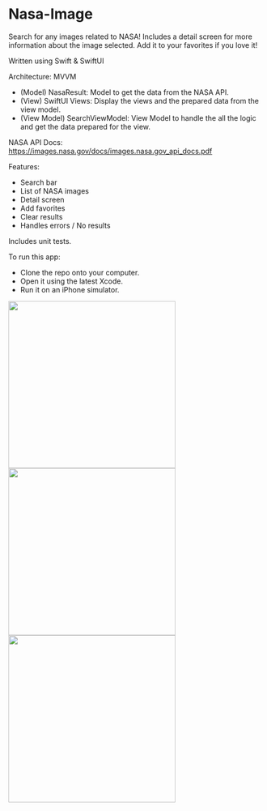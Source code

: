 # Nasa-Image
Search for any images related to NASA! Includes a detail screen for more information about the image selected. Add it to your favorites if you love it!

Written using Swift & SwiftUI

Architecture: MVVM

- (Model) NasaResult: Model to get the data from the NASA API.
- (View) SwiftUI Views: Display the views and the prepared data from the view model.
- (View Model) SearchViewModel: View Model to handle the all the logic and get the data prepared for the view.

NASA API Docs: https://images.nasa.gov/docs/images.nasa.gov_api_docs.pdf

Features:
- Search bar
- List of NASA images
- Detail screen
- Add favorites
- Clear results
- Handles errors / No results
  
Includes unit tests.

To run this app: 
- Clone the repo onto your computer.
- Open it using the latest Xcode.
- Run it on an iPhone simulator. 

<img src="https://github.com/Williampsp1/Nasa-Image/assets/43650249/08fc097a-de3b-45a3-bfa1-14129e1988d9" width="330">
<img src="https://github.com/Williampsp1/Nasa-Image/assets/43650249/35cb8eae-e502-47b1-8a03-9e2d30049679" width="330">
<img src="https://github.com/Williampsp1/Nasa-Image/assets/43650249/02459cf4-3ca7-47ad-9091-3367d8208e67" width="330">
